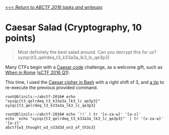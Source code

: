 _[<<< Return to ABCTF 2016 tasks and writeups](/2016-abctf)_
# Caesar Salad (Cryptography, 10 points)

>Most definitely the best salad around. Can you decrypt this for us? xyzqc{t3_qelrdeq_t3_k33a3a_lk3_lc_qe3p3}

Many CTFs begin with a [Caesar code](https://en.wikipedia.org/wiki/Caesar_cipher) challenge,
as a welcome gift, such as [When in Rome](/2016-sctf-q1/challenges/when-in-rome-10) ([sCTF 2016 Q1](/2016-sctf-q1)).

This time, I used the [Caesar cipher in Bash](http://www.shell-fu.org/lister.php?id=195) with a right shift of 3,
and [a tip](https://www.digitalocean.com/community/tutorials/how-to-use-bash-history-commands-and-expansions-on-a-linux-vps)
to re-execute the previous provided command.


```console
root@blinils:~/abctf-2016# echo "xyzqc{t3_qelrdeq_t3_k33a3a_lk3_lc_qe3p3}"
xyzqc{t3_qelrdeq_t3_k33a3a_lk3_lc_qe3p3}

root@blinils:~/abctf-2016# echo `!!` | tr '[x-za-w]' '[a-z]'
echo `echo "xyzqc{t3_qelrdeq_t3_k33a3a_lk3_lc_qe3p3}"` | tr '[x-za-w]' '[a-z]'
abctf{w3_thought_w3_n33d3d_on3_of_th3s3}
```

